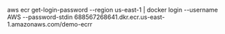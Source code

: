 aws ecr get-login-password --region us-east-1 | docker login --username AWS --password-stdin 688567268641.dkr.ecr.us-east-1.amazonaws.com/demo-ecrr

